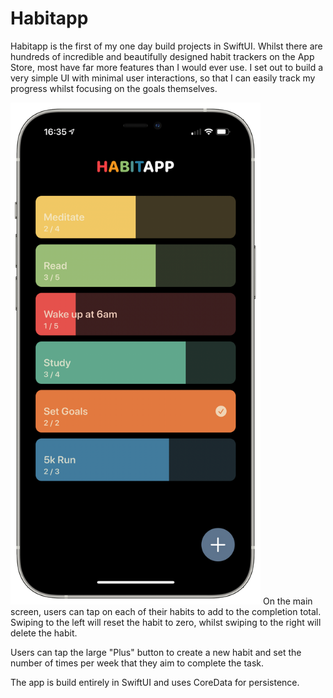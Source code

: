 # Habitapp

Habitapp is the first of my one day build projects in SwiftUI. Whilst there are hundreds of incredible and beautifully designed habit trackers on the App Store, most have far more features than I would ever use. I set out to build a very simple UI with minimal user interactions, so that I can easily track my progress whilst focusing on the goals themselves. 

<img src="MainScreen.png" width="400">
On the main screen, users can tap on each of their habits to add to the completion total. 
Swiping to the left will reset the habit to zero, whilst swiping to the right will delete the habit.

Users can tap the large "Plus" button to create a new habit and set the number of times per week that they aim to complete the task.

The app is build entirely in SwiftUI and uses CoreData for persistence.
